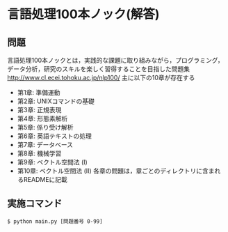 # 言語処理100本ノック(解答)

## 問題
 言語処理100本ノックとは，実践的な課題に取り組みながら，プログラミング，データ分析，研究のスキルを楽しく習得することを目指した問題集
 http://www.cl.ecei.tohoku.ac.jp/nlp100/
 主に以下の10章が存在する
 - 第1章: 準備運動
 - 第2章: UNIXコマンドの基礎
 - 第3章: 正規表現
 - 第4章: 形態素解析
 - 第5章: 係り受け解析
 - 第6章: 英語テキストの処理
 - 第7章: データベース
 - 第8章: 機械学習
 - 第9章: ベクトル空間法 (I)
 - 第10章: ベクトル空間法 (II)
 各章の問題は，章ごとのディレクトリに含まれるREADMEに記載
 
 ## 実施コマンド
 
 ```
 $ python main.py [問題番号 0-99]
 ```
 
